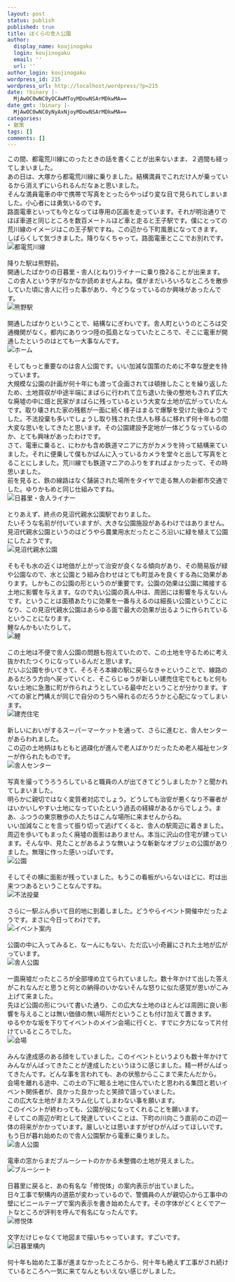 ```yaml
---
layout: post
status: publish
published: true
title: ぼくらの舎人公園
author:
  display_name: koujinogaku
  login: koujinogaku
  email: ''
  url: ''
author_login: koujinogaku
wordpress_id: 215
wordpress_url: http://localhost/wordpress/?p=215
date: !binary |-
  MjAwOC0wNC0yOCAwMToyMDowNSArMDkwMA==
date_gmt: !binary |-
  MjAwOC0wNC0yNyAxNjoyMDowNSArMDkwMA==
categories:
- 散策
tags: []
comments: []
---
```

<p>この間、都電荒川線にのったときの話を書くことが出来ないまま、２週間も経ってしまいました。<br />
あの日は、大塚から都電荒川線に乗りました。結構満員でこれだけ人が乗っているから消えずにいられるんだなぁと思いました。<br />
そんな満員電車の中で携帯で写真をとったらやっぱり変な目で見られてしまいました。小心者には勇気いるのです。<br />
路面電車といっても今となっては専用の区画を走っています。それが明治通りでほぼ車道と同じところを数百メートルほど車と走ると王子駅です。僕にとっての荒川線のイメージはこの王子駅ですね。この辺から下町風景になってきます。<br />
しばらくして気づきました。降りなくちゃって。路面電車とここでお別れです。<br />
<img src="/blog/img/20080413-01.jpg" alt="都電荒川線" align="left" border="0"><br clear="all"><br />
降りた駅は熊野前。<br />
開通したばかりの日暮里・舎人(とねり)ライナーに乗り換2ることが出来ます。<br />
この舎人という字がなかなか読めませんよね。僕がまだいろいろなところを散歩していた頃に舎人に行った事があり、今どうなっているのか興味があったんです。<br />
<img src="/blog/img/20080413-02.jpg" alt="熊野駅" align="left" border="0"><br clear="all"><br />
開通したばかりということで、結構なにぎわいです。舎人町というのところは交通機関がなく。都内にありつつ陸の孤島となっていたところで、そこに電車が開通したというのはとても一大事なんです。<br />
<img src="/blog/img/20080413-03.jpg" alt="ホーム" align="left" border="0"><br clear="all"><br />
そしてもっと重要なのは舎人公園です。いい加減な国策のために不幸な歴史を持っています。<br />
大規模な公園の計画が何十年にも渡って企画されては頓挫したことを繰り返したため、土地買収が中途半端にまばらに行われて立ち退いた後の整地もされず広大な廃墟の中に畑と民家がまばらに残っているという大変な土地が広がっていたんです。取り壊された家の残骸が一面に続く様子はまるで爆撃を受けた後のようでした。不法投棄も多いでしょうし取り残された住人も移るに移れず何十年もの間大変な思いをしてきたと思います。その公園建設予定地が一体どうなっているのか、とても興味があったわけです。<br />
さて、電車に乗ると、にわかも含め鉄道マニアに方がカメラを持って結構来ていました。それに便乗して僕もかばんに入っているカメラを堂々と出して写真をとることにしました。荒川線でも鉄道マニアのふりをすればよかったって、その時思いました。<br />
前を見ると、鉄の線路はなく舗装された場所をタイヤで走る無人の新都市交通でした。ゆりかもめと同じ仕組みですね。<br />
<img src="/blog/img/20080413-04.jpg" alt="日暮里・舎人ライナー" align="left" border="0"><br clear="all"><br />
とりあえず、終点の見沼代親水公園駅でおりました。<br />
たいそうな名前が付いていますが、大きな公園施設があるわけではありません。<br />
見沼代親水公園というのはどうやら農業用水だったところ沿いに緑を植えて公園にしたようです。<br />
<img src="/blog/img/20080413-05.jpg" alt="見沼代親水公園" align="left" border="0"><br clear="all"><br />
そもそも水の近くは地価が上がって治安が良くなる傾向があり、その簡易版が緑や公園なので、水と公園とう組み合わせはとても町並みを良くする為に効果があります。しかもこの公園の形というのが重要です。公園の効果は公園に隣接する土地に影響を与えます。なので丸い公園の真ん中は、周囲には影響を与えないんです。ということは面積あたりに効果を一番与えるのは細長い公園ということになり、この見沼代親水公園はあらゆる面で最大の効果が出るように作られているということになります。<br />
鯉なんかもいたりして。<br />
<img src="/blog/img/20080413-06.jpg" alt="鯉" align="left" border="0"><br clear="all"><br />
この土地は不便で舎人公園の問題も抱えていたので、この土地を守るために考え抜かれたつくりになっているんだと思います。<br />
だいぶ公園を歩いてきて、そろそろ本線の駅に戻らなきゃということで、線路のあるだろう方向へ戻っていくと、そこらじゅうが新しい建売住宅でもともと何もない土地に急激に町が作られようとしている最中だということが分かります。すべての家と門構えが同じで自分のうちへ帰れるのだろうかと心配になってしまいます。<br />
<img src="/blog/img/20080413-07.jpg" alt="建売住宅" align="left" border="0"><br clear="all"><br />
新しいにおいがするスーパーマーケットを通って、さらに進むと、舎人センターがあらわれました。<br />
この辺の土地柄はもともと過疎化が進んで老人ばかりだったため老人福祉センターが作られたものです。<br />
<img src="/blog/img/20080413-08.jpg" alt="舎人センター" align="left" border="0"><br clear="all"><br />
写真を撮ってうろうろしていると職員の人が出てきてどうしましたか？と聞かれてしまいました。<br />
明らかに親切ではなく変質者対応でしょう。どうしても治安が悪くなり不審者がはいかいしやすい土地になっていたという過去の経緯があるからでしょう。まあ、ふつうの東京散歩の人たちはこんな場所に来ませんからね。<br />
いい加減なことを言って振り切って逃げてくると、舎人の駅周辺に着きました。<br />
周辺を歩いてもまったく廃墟の面影はありません。本当に沢山の住宅が建っています。そんな中、見たことがあるような無いような斬新なオブジェの公園がありました。無理に作った感いっぱいです。<br />
<img src="/blog/img/20080413-09.jpg" alt="公園" align="left" border="0"><br clear="all"><br />
そしてその横に面影が残っていました。もうこの看板がいらないほどに、町は出来つつあるということなんですね。<br />
<img src="/blog/img/20080413-10.jpg" alt="不法投棄" align="left" border="0"><br clear="all"><br />
さらに一駅ぶん歩いて目的地に到着しました。どうやらイベント開催中だったようです。まさに今日ってわけです。<br />
<img src="/blog/img/20080413-11.jpg" alt="イベント案内" align="left" border="0"><br clear="all"><br />
公園の中に入ってみると、なーんにもない、ただ広い小奇麗にされた土地が広がっています。<br />
<img src="/blog/img/20080413-12.jpg" alt="舎人公園" align="left" border="0"><br clear="all"><br />
一面廃墟だったところが全部埋め立てられていました。数十年かけて出した答えがこれなんだと思うと何との納得のいかないそんな怒りに似た感覚が思いがこみ上げて来ました。<br />
先ほど公園の形について書いた通り、この広大な土地のほとんどは周囲に良い影響を与えることは無い価値の無い場所だということも付け加えて置きます。<br />
ゆるやかな坂を下りてイベントのメイン会場に行くと、すでに夕方になって片付けているところでした。<br />
<img src="/blog/img/20080413-13.jpg" alt="会場" align="left" border="0"><br clear="all"><br />
みんな達成感のある顔をしていました。このイベントというよりも数十年かけてみんながんばってきたことが達成したというほうに感じました。精一杯がんばってきたんです。どんな事を言われても、あの状態からここまで来たんだから。<br />
会場を離れる途中、この土の下に眠る土地に住んでいたと思われる集団と若いイベント関係者が、良かった良かったと笑顔で語っていました。<br />
この広大な土地がまたスラム化してしまわない事を願います。<br />
このイベントが終わっても、公園が役になってくれることを願います。<br />
そしてこの周辺が町として発達していくことは、下町の川向こう直前のこの辺一体の将来がかかっています。厳しいとは思いますがぜひがんばってほしいです。<br />
もう日が暮れ始めたので舎人公園駅から電車に乗りました。<br />
<img src="/blog/img/20080413-14.jpg" alt="舎人公園" align="left" border="0"><br clear="all"><br />
電車の窓からまだブルーシートのかかる未整備の土地が見えました。<br />
<img src="/blog/img/20080413-15.jpg" alt="ブルーシート" align="left" border="0"><br clear="all"><br />
日暮里に戻ると、あの有名な「修悦体」の案内表示が出ていました。<br />
日々工事で駅構内の道筋が変わっているので、警備員の人が親切心から工事中の壁にビニールテープで案内表示を書き始めたんです。その字体がどくとくでアートなところが評判を呼んで有名になったんです。<br />
<img src="/blog/img/20080413-16.jpg" alt="修悦体" align="left" border="0"><br clear="all"><br />
文字だけじゃなくて地図まで描いちゃっています。すごいです。<br />
<img src="/blog/img/20080413-17.jpg" alt="日暮里構内" align="left" border="0"><br clear="all"><br />
何十年も始めた工事が進まなかったところから、何十年も絶えず工事がされ続けているところへ一気に来てなんともいえない感じがしました。</p>
